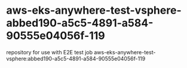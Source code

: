 # aws-eks-anywhere-test-vsphere-abbed190-a5c5-4891-a584-90555e04056f-119
repository for use with E2E test job aws-eks-anywhere-test-vsphere:abbed190-a5c5-4891-a584-90555e04056f-119

